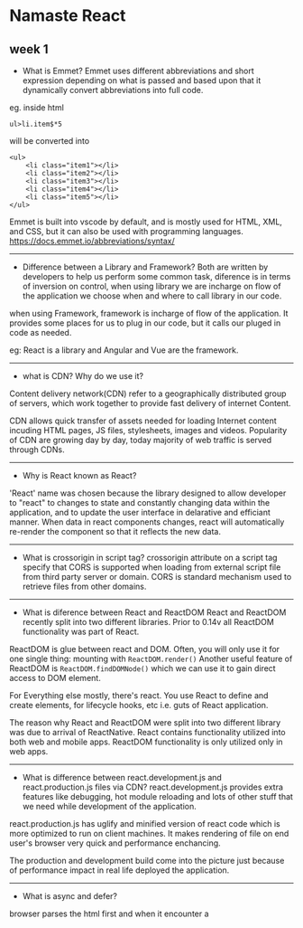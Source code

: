 
# Namaste React

## week 1

- What is Emmet?
Emmet uses different abbreviations and short expression depending on what is passed and based upon that it dynamically convert abbreviations into full code.

eg. inside html 
```
ul>li.item$*5
``` 
will be converted into 
```
<ul>
    <li class="item1"></li>
    <li class="item2"></li>
    <li class="item3"></li>
    <li class="item4"></li>
    <li class="item5"></li>
</ul> 
```
Emmet is built into vscode by default, and is mostly used for HTML, XML, and CSS, but it can also be used with programming languages.
https://docs.emmet.io/abbreviations/syntax/

---
- Difference between a Library and Framework?
Both are written by developers to help us perform some common task, diference is in terms of 
inversion on control, when using library we are incharge on flow of the application we choose when and where to call
library in our code.

when using Framework, framework is incharge of flow of the application. It provides some places for us to plug in our code, 
but it calls our pluged in code as needed.

eg: React is a library and Angular and Vue are the framework.

---
- what is CDN? Why do we use it?

Content delivery network(CDN) refer to a geographically distributed group of servers, which work together to provide 
fast delivery of internet Content.

CDN allows quick transfer of assets needed for loading Internet content incuding HTML pages, JS files, stylesheets, images and videos.
Popularity of CDN are growing day by day, today majority of web traffic is served through CDNs.

---
- Why is React known as React?

'React' name was chosen because the library designed to allow developer to "react" to changes to state and constantly changing data within the application, and to update the user interface in 
delarative and efficiant manner.
When data in react components changes, react will automatically re-render the component so that it reflects the new data.

---
- What is crossorigin in script tag?
crossorigin attribute on a script tag specify that CORS is supported when loading from external script file 
from third party server or domain. CORS is standard mechanism  used to retrieve files from other domains.

---
- What is diference between React and ReactDOM
React and ReactDOM recently split into two different libraries. Prior to 0.14v all ReactDOM functionality was part of React.

ReactDOM is glue between react and DOM. Often, you will only use it for one single thing: mounting with ``ReactDOM.render()``
Another useful feature of ReactDOM is ``ReactDOM.findDOMNode()`` which we can use it to gain direct access to DOM element.

For Everything else mostly, there's react. You use React to define and create elements, for lifecycle hooks, etc i.e. guts of React application.

The reason why React and ReactDOM were split into two different library was  due to arrival of ReactNative.
React contains functionality utilized into both web and mobile apps. ReactDOM functionality is only utilized only in web apps.

---
- What is difference between react.development.js and react.production.js files via CDN?
react.development.js provides extra features like debugging, hot module reloading and lots of other stuff 
that we need while development of the application.

react.production.js has uglify and  minified version of react code which is more optimized to run on client machines. It makes  rendering of file on end user's browser very quick and performance enchancing.
 
 The production and development build come into the picture just because of performance impact in real life deployed the application.

---
- What is async and defer? 

browser parses the html first and when it encounter a <script> tag its pauses parsing html and fetches the script from the internet 
and executes it then and there.

when <script> tag has a asynch attribute its fetches the script asynchronusly parallel to html parcing and when these are fethes html parsing stops and  executes it then html parsing start again,
but you might to be carefull if you have dependent scripts to be fecthed because asynch attribute does not guarantee any order.

in case of defer attribute html parsing goes and script are fectched in parallel and these script are only executed when the html parsing is complete.

---

- what is rel stylesheet in html e.g. 
```<link rel="stylesheet" href="index.css" />``` ?

The required rel attribute specifies the relationship between the current document and the linked document/resource.

---